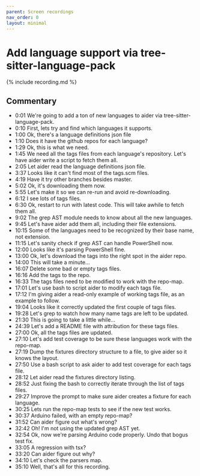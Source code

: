 ```yaml
---
parent: Screen recordings
nav_order: 0
layout: minimal
---
```


# Add language support via tree-sitter-language-pack

<script>
const recording_url = "https://gist.githubusercontent.com/paul-gauthier/a990333449b09e2793088a45eb1587f4/raw/364124781cca282907ccdc7567cdfc588a9b438b/tmp.redacted.cast";
</script>

{% include recording.md %}


## Commentary

- 0:01 We're going to add a ton of new languages to aider via tree-sitter-language-pack.
- 0:10 First, lets try and find which languages it supports.
- 1:00 Ok, there's a language definitions json file
- 1:10 Does it have the github repos for each language?
- 1:29 Ok, this is what we need.
- 1:45 We need all the tags files from each language's repository. Let's have aider write a script to fetch them all.
- 2:05 Let aider read the language definitions json file.
- 3:37 Looks like it can't find most of the tags.scm files.
- 4:19 Have it try other branches besides master.
- 5:02 Ok, it's downloading them now.
- 5:55 Let's make it so we can re-run and avoid re-downloading.
- 6:12 I see lots of tags files.
- 6:30 Ok, restart to run with latest code. This will take awhile to fetch them all.
- 9:02 The grep AST module needs to know about all the new languages.
- 9:45 Let's have aider add them all, including their file extensions.
- 10:15 Some of the languages need to be recognized by their base name, not extension.
- 11:15 Let's sanity check if grep AST can handle PowerShell now.
- 12:00 Looks like it's parsing PowerShell fine.
- 13:00 Ok, let's download the tags into the right spot in the aider repo.
- 14:00 This will take a minute...
- 16:07 Delete some bad or empty tags files.
- 16:16 Add the tags to the repo.
- 16:33 The tags files need to be modified to work with the repo-map.
- 17:01 Let's use bash to script aider to modify each tags file.
- 17:12 I'm giving aider a read-only example of working tags file, as an example to follow.
- 19:04 Looks like it correctly updated the first couple of tags files.
- 19:28 Let's grep to watch how many name tags are left to be updated.
- 21:30 This is going to take a little while...
- 24:39 Let's add a README file with attribution for these tags files.
- 27:00 Ok, all the tags files are updated.
- 27:10 Let's add test coverage to be sure these languages work with the repo-map.
- 27:19 Dump the fixtures directory structure to a file, to give aider so it knows the layout.
- 27:50 Use a bash script to ask aider to add test coverage for each tags file.
- 28:12 Let aider read the fixtures directory listing.
- 28:52 Just fixing the bash to correctly iterate through the list of tags files.
- 29:27 Improve the prompt to make sure aider creates a fixture for each language.
- 30:25 Lets run the repo-map tests to see if the new test works.
- 30:37 Arduino failed, with an empty repo-map?
- 31:52 Can aider figure out what's wrong?
- 32:42 Oh! I'm not using the updated grep AST yet.
- 32:54 Ok, now we're parsing Arduino code properly. Undo that bogus test fix.
- 33:05 A regression with tsx?
- 33:20 Can aider figure out why?
- 34:10 Let's check the parsers map.
- 35:10 Well, that's all for this recording.











